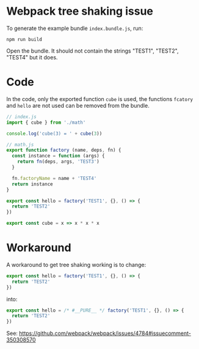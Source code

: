 # Webpack tree shaking issue

To generate the example bundle `index.bundle.js`, run: 

```
npm run build
```

Open the bundle. It should not contain the strings "TEST1", "TEST2", "TEST4" but it does.

# Code

In the code, only the exported function `cube` is used, 
the functions `fcatory` and `hello` are not used can be removed from the bundle.

```js
// index.js
import { cube } from './math'

console.log('cube(3) = ' + cube(3))
```

```js
// math.js
export function factory (name, deps, fn) {
  const instance = function (args) {
    return fn(deps, args, 'TEST3')
  }

  fn.factoryName = name + 'TEST4'
  return instance
}

export const hello = factory('TEST1', {}, () => {
  return 'TEST2'
})

export const cube = x => x * x * x
```

# Workaround

A workaround to get tree shaking working is to change:

```js
export const hello = factory('TEST1', {}, () => {
  return 'TEST2'
})
```

into:

```js
export const hello = /* #__PURE__ */ factory('TEST1', {}, () => {
  return 'TEST2'
})
```

See: https://github.com/webpack/webpack/issues/4784#issuecomment-350308570

